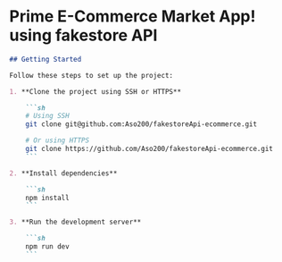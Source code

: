 # Prime E-Commerce Market App! using fakestore API

```markdown
## Getting Started

Follow these steps to set up the project:

1. **Clone the project using SSH or HTTPS**

    ```sh
    # Using SSH
    git clone git@github.com:Aso200/fakestoreApi-ecommerce.git

    # Or using HTTPS
    git clone https://github.com/Aso200/fakestoreApi-ecommerce.git
    ```

2. **Install dependencies**

    ```sh
    npm install
    ```

3. **Run the development server**

    ```sh
    npm run dev
    ```
```
